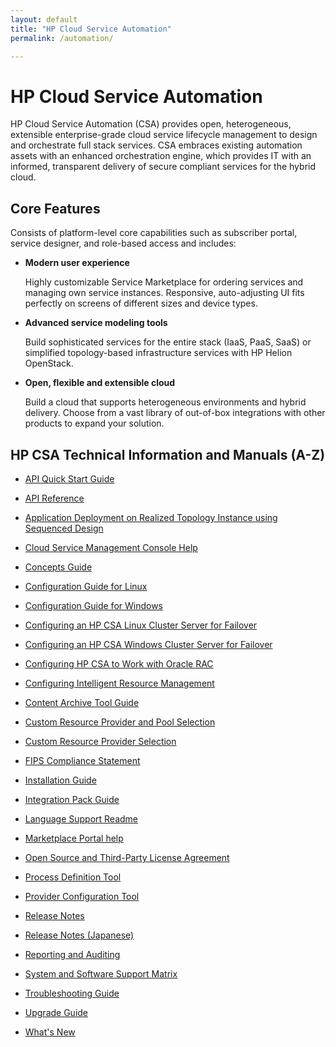 ```yaml
---
layout: default
title: "HP Cloud Service Automation"
permalink: /automation/

---
```

<!--PUBLISHED-->

# HP Cloud Service Automation #

HP Cloud Service Automation (CSA) provides open, heterogeneous, extensible enterprise-grade cloud service lifecycle management to design and orchestrate full stack services. CSA embraces existing automation assets with an enhanced orchestration engine, which provides IT with an informed, transparent delivery of secure compliant services for the hybrid cloud.

## Core Features ##

Consists of platform-level core capabilities such as subscriber portal, service designer, and role-based access and includes:

- **Modern user experience**

	Highly customizable Service Marketplace for ordering services and managing own service instances. Responsive, auto-adjusting UI fits perfectly on screens of different sizes and device types.

- **Advanced service modeling tools**

	Build sophisticated services for the entire stack (IaaS, PaaS, SaaS) or simplified topology-based infrastructure services with HP Helion OpenStack.

- **Open, flexible and extensible cloud**

	Build a cloud that supports heterogeneous environments and hybrid delivery. Choose from a vast library of out-of-box integrations with other products to expand your solution.
 
## HP CSA Technical Information and Manuals (A-Z) ##

- [API Quick Start Guide](http://support.openview.hp.com/selfsolve/document/KM01085663/binary/CSA_410_API_Quick_Start.pdf)

- [API Reference](http://support.openview.hp.com/selfsolve/document/KM01061670/binary/CSA_410_API_Reference.pdf)

- [Application Deployment on Realized Topology Instance using Sequenced Design](http://support.openview.hp.com/selfsolve/document/KM01061722/binary/CSA_410_AppDeploymentRealizedTopoOnSequencedDesigns.pdf)

- [Cloud Service Management Console Help](http://support.openview.hp.com/selfsolve/document/KM01061667/binary/CSA_410_Management_Console_Help.pdf)

- [Concepts Guide](http://support.openview.hp.com/selfsolve/document/KM01061671/binary/CSA_410_Concepts_Guide.pdf)

- [Configuration Guide for Linux](http://support.openview.hp.com/selfsolve/document/KM01061715/binary/CSA_410_Linux_Configuration_Guide.pdf)

- [Configuration Guide for Windows](http://support.openview.hp.com/selfsolve/document/KM01061716/binary/CSA_410_Win_Configuration_Guide.pdf)

- [Configuring an HP CSA Linux Cluster Server for Failover](http://support.openview.hp.com/selfsolve/document/KM01061726/binary/CSA_410_Config_Linux_Cluster_Server_Failover.pdf)

- [Configuring an HP CSA Windows Cluster Server for Failover](http://support.openview.hp.com/selfsolve/document/KM01061727/binary/CSA_410_Config_Win_Cluster_Server_Failover.pdf)

- [Configuring HP CSA to Work with Oracle RAC](http://support.openview.hp.com/selfsolve/document/KM01061723/binary/CSA_410_Oracle_RAC_Configuration.pdf)

- [Configuring Intelligent Resource Management](http://support.openview.hp.com/selfsolve/document/KM01082360/binary/CSA_410_Configuring_Intelligent_Resource_Management.pdf)

- [Content Archive Tool Guide](http://support.openview.hp.com/selfsolve/document/KM01061669/binary/CSA_410_Content_Archive_Tool.pdf)

- [Custom Resource Provider and Pool Selection](http://support.openview.hp.com/selfsolve/document/KM01082361/binary/CSA_410_CustomerResoureProvider_PoolSelection.pdf)

- [Custom Resource Provider Selection](http://support.openview.hp.com/selfsolve/document/KM01082362/binary/CSA_410_CustomerResoureProvider_Selection.pdf)

- [FIPS Compliance Statement](http://support.openview.hp.com/selfsolve/document/KM01061712/binary/CSA_410_FIPS_140-2_Compliance_Statement_Doc.pdf)

- [Installation Guide](http://support.openview.hp.com/selfsolve/document/KM01061713/binary/CSA_410_Installation_Guide.zip)

- [Integration Pack Guide](http://support.openview.hp.com/selfsolve/document/KM01061719/binary/CSA_410_IntegrationPack.pdf)

- [Language Support Readme](http://support.openview.hp.com/selfsolve/document/KM01061665/binary/CSA_410_LangSupport_Readme.pdf)

- [Marketplace Portal help](http://support.openview.hp.com/selfsolve/document/KM01061668/binary/CSA_410_Marketplace_Portal_Help.pdf)

- [Open Source and Third-Party License Agreement](http://support.openview.hp.com/selfsolve/document/KM01061718/binary/CSA_410_OS-3rdPty-Licenses.pdf)

- [Process Definition Tool](http://support.openview.hp.com/selfsolve/document/KM01061721/binary/CSA_410_Process_Definition_Tool.pdf)

- [Provider Configuration Tool](http://support.openview.hp.com/selfsolve/document/KM01085662/binary/CSA_410_Provider_Configuration_Tool.pdf)

- [Release Notes](http://support.openview.hp.com/selfsolve/document/KM01061666/binary/CSA_410_Release_Notes.pdf)

- [Release Notes (Japanese)](http://support.openview.hp.com/selfsolve/document/KM01073005/binary/CSA_410_Release_Notes_ja.pdf)

- [Reporting and Auditing](http://support.openview.hp.com/selfsolve/document/KM01061720/binary/CSA_410_Reporting.pdf)

- [System and Software Support Matrix](http://support.openview.hp.com/selfsolve/document/KM01061724/binary/CSA_410_SupportMatrix.pdf)

- [Troubleshooting Guide](http://support.openview.hp.com/selfsolve/document/KM01061714/binary/CSA_410_Troubleshooting.pdf)

- [Upgrade Guide](http://support.openview.hp.com/selfsolve/document/KM01061717/binary/CSA_410_Upgrade_Guide.zip)

- [What's New](http://support.openview.hp.com/selfsolve/document/KM01061725/binary/CSA_410_Whats_New.pdf)

